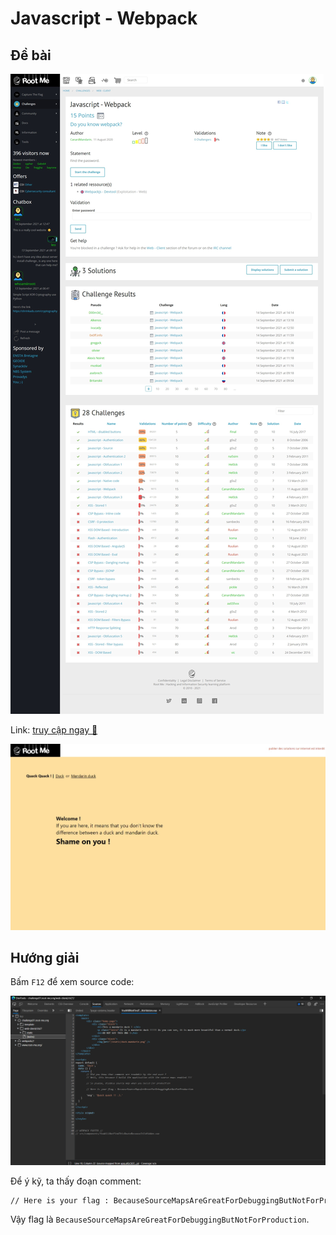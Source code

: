 # Javascript - Webpack

## Đề bài

![](sc.jpeg)

Link: [truy cập ngay 🔗](https://www.root-me.org/en/Challenges/Web-Client/Javascript-Webpack)

![](web.jpeg)

## Hướng giải

Bấm `F12` để xem source code:

![](view-src.png)

Để ý kỹ, ta thấy đoạn comment:

```html
// Here is your flag : BecauseSourceMapsAreGreatForDebuggingButNotForProduction
```

Vậy flag là `BecauseSourceMapsAreGreatForDebuggingButNotForProduction`.